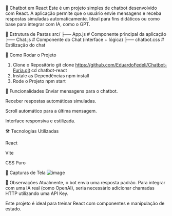 🤖 Chatbot em React
Este é um projeto simples de chatbot desenvolvido com React. A aplicação permite que o usuário envie mensagens e receba respostas simuladas automaticamente. Ideal para fins didáticos ou como base para integrar com IA, como o GPT.

📁 Estrutura de Pastas
src/
├── App.js            # Componente principal da aplicação
├── Chat.js           # Componente do Chat (interface + lógica)
├── chatbot.css       # Estilização do chat

🚀 Como Rodar o Projeto

1. Clone o Repositório
git clone https://github.com/EduardoFedeli/Chatbot-Furia.git
cd chatbot-react
2. Instale as Dependências
npm install
3. Rode o Projeto
npm start

🧠 Funcionalidades
Enviar mensagens para o chatbot.

Receber respostas automáticas simuladas.

Scroll automático para a última mensagem.

Interface responsiva e estilizada.

🛠️ Tecnologias Utilizadas

React

Vite

CSS Puro

📸 Capturas de Tela
![image](https://github.com/user-attachments/assets/62c45eef-df7a-49c4-bd76-cbf8a5cf3117)


📌 Observações
Atualmente, o bot envia uma resposta padrão. Para integrar com uma IA real (como OpenAI), seria necessário adicionar chamadas HTTP utilizando uma API Key.

Este projeto é ideal para treinar React com componentes e manipulação de estado.
